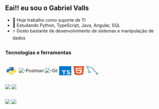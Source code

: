 ## Eai!! eu sou o Gabriel Valls

- 🔭 Hoje trabalho como suporte de TI
- 🌱 Estudando Python, TypeScript, Java, Angular, SQL
- ⚡ Gosto bastante de desenvolvimento de sistemas e manipulação de dados 

##
<h3>Tecnologias e ferramentas</h3>

<div style="display: inline_block"><br>
  
<img align="center" alt="Rafa-Python" height="30" width="40" src="https://raw.githubusercontent.com/devicons/devicon/master/icons/python/python-original.svg">
<img align="center" alt="-Postman" height="30" width="40" src="https://cdn.jsdelivr.net/gh/devicons/devicon@latest/icons/postman/postman-plain.svg" /> 
<img align="center" alt="-Git" height="30" width="40" src="https://cdn.jsdelivr.net/gh/devicons/devicon/icons/git/git-original.svg" />
<img align="center" alt="-Ts" height="30" width="40" src="https://raw.githubusercontent.com/devicons/devicon/master/icons/typescript/typescript-plain.svg">
<img align="center" alt="-HTML" height="30" width="40" src="https://raw.githubusercontent.com/devicons/devicon/master/icons/html5/html5-original.svg">
<img align="center" alt="-Mysql" height="30" width="40" src="https://raw.githubusercontent.com/devicons/devicon/master/icons/mysql/mysql-original.svg">  
</div>

##

<div heigth="190em">
  <img height="180em" src="https://github-readme-stats.vercel.app/api?username=Vaalls&theme=tokyonight&show_icons=true&hide_border=true&count_private=true">
  <img height="180em" src="https://github-readme-stats.vercel.app/api/top-langs/?username=Vaalls&theme=tokyonight&show_icons=true&hide_border=true&layout=compact">
</div>

##

##

<div> 
  <a href="https://instagram.com/_vaalls" target="_blank"><img src="https://img.shields.io/badge/-Instagram-%23E4405F?style=for-the-badge&logo=instagram&logoColor=white" target="_blank"></a>
  <a href="https://www.linkedin.com/in/gabriel-valls-539301256" target="_blank"><img src="https://img.shields.io/badge/-LinkedIn-%230077B5?style=for-the-badge&logo=linkedin&logoColor=white" target="_blank"></a> 
</div>

##

  
